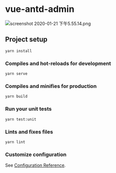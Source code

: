 # vue-antd-admin
![screenshot 2020-01-21 下午5.55.14.png](https://i.loli.net/2020/01/21/zkSfXUtBNYjWACw.png)
## Project setup
```
yarn install
```

### Compiles and hot-reloads for development
```
yarn serve
```

### Compiles and minifies for production
```
yarn build
```

### Run your unit tests
```
yarn test:unit
```

### Lints and fixes files
```
yarn lint
```

### Customize configuration
See [Configuration Reference](https://cli.vuejs.org/config/).
